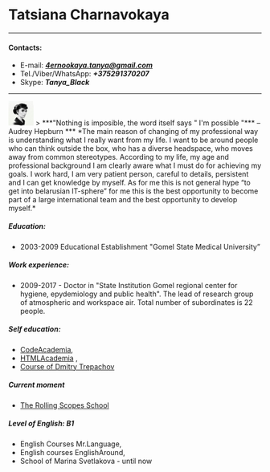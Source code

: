 # Tatsiana Charnavokaya
***
 #### Contacts: 
- E-mail: ***4ernookaya.tanya@gmail.com*** 
- Tel./Viber/WhatsApp: ***+375291370207***
- Skype: ***Tanya_Black***
***
<img src="/screenshot.png" width="50">
> ***"Nothing is imposible, the word itself says " I'm possible "*** – Audrey Hepburn
***
 *The main reason of changing of my professional way is understanding what I really want
 from my life. I want to be around people who can think outside the box, who has a diverse 
 headspace, who moves away from common stereotypes. According to my life, my age and professional
 background I am clearly aware what I must do for achieving my goals. I work hard, I am very
 patient person, careful to details, persistent and I can get knowledge by myself.
As for me this is not general hype “to get into belarusian IT-sphere” for me this is the best
 opportunity to become part of a large international team and the best opportunity to develop myself.*

##### Education: 
- 2003-2009 Educational Establishment "Gomel State Medical University”               
##### Work experience: 
- 2009-2017 - Doctor in "State Institution Gomel regional center for hygiene, epydemiology and public health". 
The lead of research group of atmospheric and workspace air. Total number of subordinates is 22 people.
##### Self education: 
- [CodeAcademia](https://www.codecademy.com/users/6367190080/achievements), 
- [HTMLAcademia](https://htmlacademy.ru/profile/id827257/achievements) ,
- [Course of  Dmitry Trepachov](https://http://phphtml.net/)
##### Current moment
- [The Rolling Scopes School](https://school.rollingscopes.com/) 
##### Level of English: B1
- English Courses Mr.Language,
- English courses EnglishAround,
- School of Marina Svetlakova - until now


